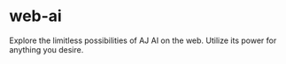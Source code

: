 # web-ai
Explore the limitless possibilities of AJ AI on the web. Utilize its power for anything you desire.
